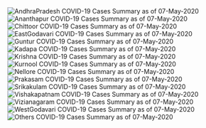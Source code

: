 
<img src="https://deepuhub.github.io/COVID-19/GraphsGenerated/07-May-2020/AndhraPradesh_07-May-2020.jpg" alt="AndhraPradesh COVID-19 Cases Summary as of 07-May-2020">
 <br>										  
<img src="https://deepuhub.github.io/COVID-19/GraphsGenerated/07-May-2020/Ananthapur_07-May-2020.jpg" alt="Ananthapur COVID-19 Cases Summary as of 07-May-2020">
 <br>										  
<img src="https://deepuhub.github.io/COVID-19/GraphsGenerated/07-May-2020/Chittoor_07-May-2020.jpg" alt="Chittoor COVID-19 Cases Summary as of 07-May-2020">
 <br>										  
<img src="https://deepuhub.github.io/COVID-19/GraphsGenerated/07-May-2020/EastGodavari_07-May-2020.jpg" alt="EastGodavari COVID-19 Cases Summary as of 07-May-2020">
 <br>										  
<img src="https://deepuhub.github.io/COVID-19/GraphsGenerated/07-May-2020/Guntur_07-May-2020.jpg" alt="Guntur COVID-19 Cases Summary as of 07-May-2020">
 <br>										  
<img src="https://deepuhub.github.io/COVID-19/GraphsGenerated/07-May-2020/Kadapa_07-May-2020.jpg" alt="Kadapa COVID-19 Cases Summary as of 07-May-2020">
 <br>										  
<img src="https://deepuhub.github.io/COVID-19/GraphsGenerated/07-May-2020/Krishna_07-May-2020.jpg" alt="Krishna COVID-19 Cases Summary as of 07-May-2020">
 <br>										  
<img src="https://deepuhub.github.io/COVID-19/GraphsGenerated/07-May-2020/Kurnool_07-May-2020.jpg" alt="Kurnool COVID-19 Cases Summary as of 07-May-2020">
 <br>										  
<img src="https://deepuhub.github.io/COVID-19/GraphsGenerated/07-May-2020/Nellore_07-May-2020.jpg" alt="Nellore COVID-19 Cases Summary as of 07-May-2020">
 <br>										  
<img src="https://deepuhub.github.io/COVID-19/GraphsGenerated/07-May-2020/Prakasam_07-May-2020.jpg" alt="Prakasam COVID-19 Cases Summary as of 07-May-2020">
 <br>										  
<img src="https://deepuhub.github.io/COVID-19/GraphsGenerated/07-May-2020/Srikakulam_07-May-2020.jpg" alt="Srikakulam COVID-19 Cases Summary as of 07-May-2020">
 <br>										  
<img src="https://deepuhub.github.io/COVID-19/GraphsGenerated/07-May-2020/Vishakapatnam_07-May-2020.jpg" alt="Vishakapatnam COVID-19 Cases Summary as of 07-May-2020">
 <br>										  
<img src="https://deepuhub.github.io/COVID-19/GraphsGenerated/07-May-2020/Vizianagaram_07-May-2020.jpg" alt="Vizianagaram COVID-19 Cases Summary as of 07-May-2020">
 <br>										  
<img src="https://deepuhub.github.io/COVID-19/GraphsGenerated/07-May-2020/WestGodavari_07-May-2020.jpg" alt="WestGodavari COVID-19 Cases Summary as of 07-May-2020">
 <br>
 <img src="https://deepuhub.github.io/COVID-19/GraphsGenerated/07-May-2020/Others_07-May-2020.jpg" alt="Others COVID-19 Cases Summary as of 07-May-2020">
 <br>

